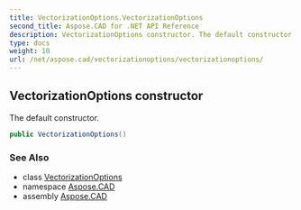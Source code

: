 ```yaml
---
title: VectorizationOptions.VectorizationOptions
second_title: Aspose.CAD for .NET API Reference
description: VectorizationOptions constructor. The default constructor
type: docs
weight: 10
url: /net/aspose.cad/vectorizationoptions/vectorizationoptions/
---
```

## VectorizationOptions constructor

The default constructor.

```csharp
public VectorizationOptions()
```

### See Also

* class [VectorizationOptions](../)
* namespace [Aspose.CAD](../../../aspose.cad/)
* assembly [Aspose.CAD](../../../)


